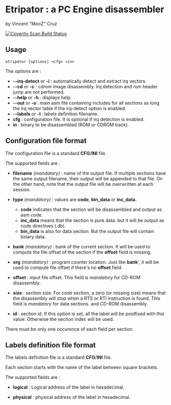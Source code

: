 # Etripator : a PC Engine disassembler
by Vincent "MooZ" Cruz

[![Coverity Scan Build Status](https://scan.coverity.com/projects/6483/badge.svg)](https://scan.coverity.com/projects/blockos-etripator)

## Usage
```
etripator [options] <cfg> <in>
```
The options are :
* **--irq-detect** or **-i** : automatically detect and extract irq vectors.
* **--cd** or **-c** : cdrom image disassembly. Irq detection and rom header jump are not performed.
* **--help** or **-h** : displays help.
* **--out** or **-o <file>** : main asm file containing includes for all sections as long the irq vector table if the irq-detect  option is enabled.
* **--labels** or **-l <file>** : labels definition filename.
* **cfg** :  configuration file. It is optional if irq detection is enabled. 
* **in** : binary to be disassembled (ROM or CDROM track).

## Configuration file format

The configuration file is a standard **CFG**/**INI** file.

The supported fields are :
 * **filename** *(mandatory)* : name of the output file. If multiple sections have the same output filename, their output will be appended to that file. On the other hand, note that the output file will be overwritten at each session.
 
 * **type** *(mandatory)* : values are **code**, **bin_data** or **inc_data**.
	* **code** indicates that the section will be disassembled and output as asm code.
    * **inc_data** means that the section is pure data. but it will be output as code directives (.db).
    * **bin_data** is also for data section. But the output file will contain binary data.
    
 * **bank** *(mandatory)* : bank of the current section. It will be used to compute the file offset of the section if the **offset** field is missing.
 
 
 * **org**  *(mandatory)* : program counter location. Just like **bank**', it will be used to compute file offset if there's  no **offset** field.
 
 
 * **offset**  : input file offset. This field is *mandatory* for CD-ROM disassembly.
 
 
 * **size** : section size. For code section, a zero (or missing size) means that the disassembly will stop when a RTS or RTI instruction is found. This field is *mandatory* for data sections. and CD-ROM disassembly.
 
 
 * **id** : section id. If this option is set, all the label will be postfixed with this value. Otherwise the section index will be used.

There must be only one occurence of each field per section.

## Labels definition file format

The labels definition file is a standard **CFG**/**INI** file.

Each section starts with the name of the label between square brackets.

The supported fields are :
 * **logical** : Logical address of the label in hexadecimal.
 
 * **physical** : physical address of the label in hexadecimal.
